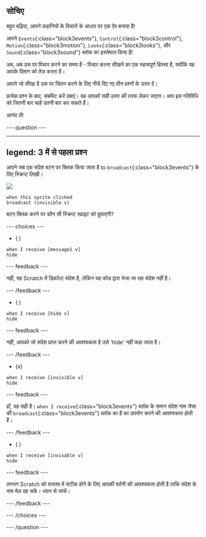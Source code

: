 ## सोचिए

बहुत बढ़िया, आपने कहानियों के विचारों के आधार पर एक ऐप बनाया है!

आपने `Events`{:class="block3events"}, `Control`{:class="block3control"}, `Motion`{:class="block3motion"}, `Looks`{:class="block3looks"}, और `Sound`{:class="block3sound"} ब्लॉक का इस्तेमाल किया है!

अब, अब उस पर विचार करने का समय है - विचार करना सीखने का एक महत्वपूर्ण हिस्सा है, क्योंकि यह आपके दिमाग को तेज़ करता है।

आपने जो सीखा है उस पर चिंतन करने के लिए नीचे दिए गए तीन प्रश्नों के उत्तर दें।

प्रत्येक प्रश्न के बाद, सबमिट करें दबाएं। यह आपको सही उत्तर की तरफ लेकर जाएगा। आप इस गतिविधि को जितनी बार चाहें उतनी बार कर सकते हैं।

आनंद लें!

--- question ---

---
legend: 3 में से पहला प्रश्न
---

आपने जब एक संदेश बटन पर क्लिक किया जाता है to `broadcast`{:class="block3events"} के लिए स्क्रिप्ट लिखी।

![](images/button-icon.png)

```blocks3
when this sprite clicked
broadcast (invisible v)
```

बटन क्लिक करने पर कौन सी स्क्रिप्ट स्प्राइट को छुपाएगी?

--- choices ---

- ( )

```blocks3
when I receive [message1 v]
hide
```

 --- feedback ---

 नहीं, यह Scratch में डिफ़ॉल्ट संदेश है, लेकिन यह कोड द्वारा भेजा जा रहा संदेश नहीं है।

 --- /feedback ---

- ( )

```blocks3
when I receive [hide v]
hide
```

 --- feedback ---

 नहीं, आपको जो संदेश प्राप्त करने की आवश्यकता है उसे 'hide' नहीं कहा जाता है।

 --- /feedback ---

- (x)

```blocks3
when I receive [invisible v]
hide
```

 --- feedback ---

हाँ, यह सही है। `when I receive`{:class="block3events"} ब्लॉक के समान संदेश नाम जैसा की `broadcast`{:class="block3events"} ब्लॉक का है का उपयोग करने की आवश्यकता होती है।

 --- /feedback ---

- ( )

```blocks3
when I receive [invisable v]
hide
```

 --- feedback ---

 लगभग Scratch को वास्तव में सटीक होने के लिए आपकी वर्तनी की आवश्यकता होती है ताकि संदेश के नाम मेल खा सकें। ध्यान से जांचें।

 --- /feedback ---

--- /choices ---

--- /question ---
